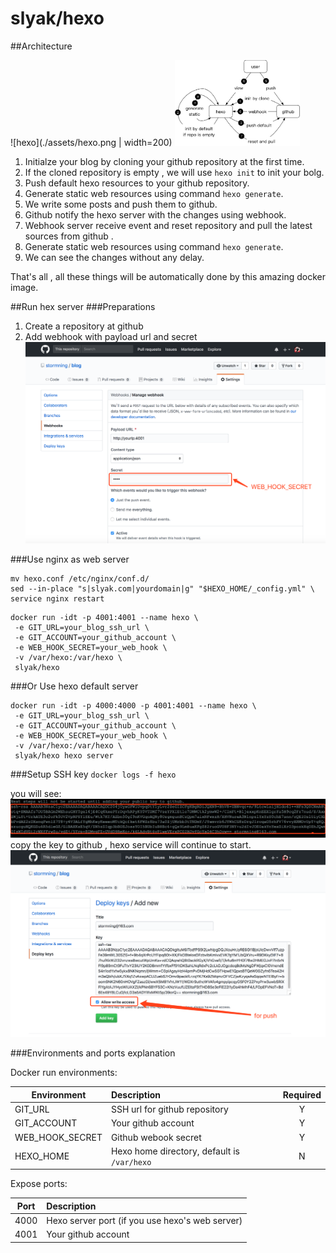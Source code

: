 # slyak/hexo

##Architecture

![hexo](./assets/hexo.png | width=200)
<img src="./assets/hexo.png" width="200">

1. Initialze your blog by cloning your github repository at the first time.
2. If the cloned repository is empty , we will use `hexo init` to init your bolg.
3. Push default hexo resources to your github repository.
4. Generate static web resources using command `hexo generate`.
5. We write some posts and push them to github.
6. Github notify the hexo server with the changes using webhook.
7. Webhook server receive event and reset repository and pull the latest sources from github .
8. Generate static web resources using command `hexo generate`.
9. We can see the changes without any delay.

That's all , all these things will be automatically done by this amazing docker image.


##Run hex server
###Preparations
1. Create a repository at github
2. Add webhook with payload url and secret
![webhook](./assets/webhook.png)

###Use nginx as web server
```
mv hexo.conf /etc/nginx/conf.d/
sed --in-place "s|slyak.com|yourdomain|g" "$HEXO_HOME/_config.yml" \
service nginx restart
```
```
docker run -idt -p 4001:4001 --name hexo \
 -e GIT_URL=your_blog_ssh_url \ 
 -e GIT_ACCOUNT=your_github_account \
 -e WEB_HOOK_SECRET=your_web_hook \ 
 -v /var/hexo:/var/hexo \
 slyak/hexo
```

###Or Use hexo default server
```
docker run -idt -p 4000:4000 -p 4001:4001 --name hexo \
 -e GIT_URL=your_blog_ssh_url \ 
 -e GIT_ACCOUNT=your_github_account \
 -e WEB_HOOK_SECRET=your_web_hook \ 
 -v /var/hexo:/var/hexo \
 slyak/hexo hexo server
```

###Setup SSH key
`docker logs -f hexo`

you will see:
![rsa_key](./assets/rsa_key.png)
copy the key to github , hexo service will continue to start.
![rsa](./assets/rsa.png)

###Environments and ports explanation

Docker run environments:

| Environment | Description |  Required  |
| --------    | :-----   | :----: |
| GIT_URL     | SSH url for github repository |   Y    |
| GIT_ACCOUNT | Your github account |   Y    |
| WEB_HOOK_SECRET | Github webook secret |   Y    |
| HEXO_HOME | Hexo home directory, default is `/var/hexo` |   N    |

Expose ports:

| Port | Description |
| --------    | :----- |
| 4000     | Hexo server port (if you use hexo's web server) |
| 4001 | Your github account |

